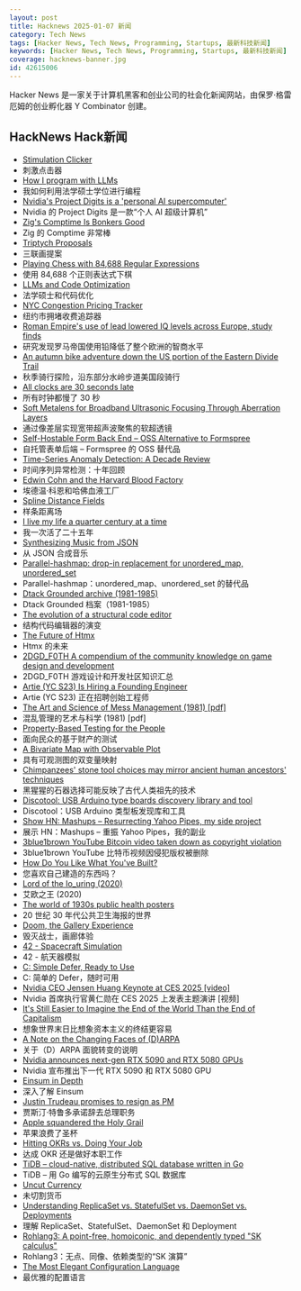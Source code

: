 ```yaml
---
layout: post
title: Hacknews 2025-01-07 新闻
category: Tech News
tags: [Hacker News, Tech News, Programming, Startups, 最新科技新闻]
keywords: [Hacker News, Tech News, Programming, Startups, 最新科技新闻]
coverage: hacknews-banner.jpg
id: 42615006
---
```


Hacker News 是一家关于计算机黑客和创业公司的社会化新闻网站，由保罗·格雷厄姆的创业孵化器 Y Combinator 创建。

## HackNews Hack新闻

- [Stimulation Clicker](https://neal.fun/stimulation-clicker/)
- 刺激点击器
- [How I program with LLMs](https://crawshaw.io/blog/programming-with-llms)
- 我如何利用法学硕士学位进行编程
- [Nvidia's Project Digits is a 'personal AI supercomputer'](https://techcrunch.com/2025/01/06/nvidias-project-digits-is-a-personal-ai-computer/)
- Nvidia 的 Project Digits 是一款“个人 AI 超级计算机”
- [Zig's Comptime Is Bonkers Good](https://www.scottredig.com/blog/bonkers_comptime/)
- Zig 的 Comptime 非常棒
- [Triptych Proposals](https://alexanderpetros.com/triptych/)
- 三联画提案
- [Playing Chess with 84,688 Regular Expressions](https://nicholas.carlini.com/writing/2025/regex-chess.html)
- 使用 84,688 个正则表达式下棋
- [LLMs and Code Optimization](https://wiredream.com/llm-optimizing-digit-diff/)
- 法学硕士和代码优化
- [NYC Congestion Pricing Tracker](https://www.congestion-pricing-tracker.com/)
- 纽约市拥堵收费追踪器
- [Roman Empire's use of lead lowered IQ levels across Europe, study finds](https://www.theguardian.com/science/2025/jan/06/roman-empires-use-of-lead-lowered-iq-levels-across-europe-study-finds)
- 研究发现罗马帝国使用铅降低了整个欧洲的智商水平
- [An autumn bike adventure down the US portion of the Eastern Divide Trail](https://www.crazyguyonabike.com/doc/?doc_id=26078)
- 秋季骑行探险，沿东部分水岭步道美国段骑行
- [All clocks are 30 seconds late](https://victorpoughon.fr/all-clocks-are-30-seconds-late/)
- 所有时钟都慢了 30 秒
- [Soft Metalens for Broadband Ultrasonic Focusing Through Aberration Layers](https://www.nature.com/articles/s41467-024-55022-2)
- 通过像差层实现宽带超声波聚焦的软超透镜
- [Self-Hostable Form Back End – OSS Alternative to Formspree](https://github.com/FormBee/FormBee)
- 自托管表单后端 – Formspree 的 OSS 替代品
- [Time-Series Anomaly Detection: A Decade Review](https://arxiv.org/abs/2412.20512)
- 时间序列异常检测：十年回顾
- [Edwin Cohn and the Harvard Blood Factory](https://www.asimov.press/p/cohn)
- 埃德温·科恩和哈佛血液工厂
- [Spline Distance Fields](https://zone.dog/braindump/spline_fields/)
- 样条距离场
- [I live my life a quarter century at a time](https://tla.systems/blog/2025/01/04/i-live-my-life-a-quarter-century-at-a-time/)
- 我一次活了二十五年
- [Synthesizing Music from JSON](https://phoboslab.org/log/2025/01/synth)
- 从 JSON 合成音乐
- [Parallel-hashmap: drop-in replacement for unordered_map, unordered_set](https://github.com/greg7mdp/parallel-hashmap)
- Parallel-hashmap：unordered_map、unordered_set 的替代品
- [Dtack Grounded archive (1981-1985)](http://www.easy68k.com/paulrsm/dg/)
- Dtack Grounded 档案（1981-1985）
- [The evolution of a structural code editor](https://crowdhailer.me/2025-01-02/the-evolution-of-a-structural-code-editor/)
- 结构代码编辑器的演变
- [The Future of Htmx](https://htmx.org/essays/future/)
- Htmx 的未来
- [2DGD_F0TH A compendium of the community knowledge on game design and development](https://github.com/2DGD-F0TH/2DGD_F0TH)
- 2DGD_F0TH 游戏设计和开发社区知识汇总
- [Artie (YC S23) Is Hiring a Founding Engineer](https://www.ycombinator.com/companies/artie/jobs/N3AosVU-founding-engineer)
- Artie (YC S23) 正在招聘创始工程师
- [The Art and Science of Mess Management (1981) [pdf]](https://www.systemswisdom.com/sites/default/files/Ackoff-1981-Mess-Management_0.pdf)
- 混乱管理的艺术与科学 (1981) [pdf]
- [Property-Based Testing for the People](https://repository.upenn.edu/entities/publication/72ca3499-c5f6-4fc1-b5a3-9d66d8dd534e)
- 面向民众的基于财产的测试
- [A Bivariate Map with Observable Plot](https://observablehq.observablehq.cloud/pangea/plot/bivariate-map)
- 具有可观测图的双变量映射
- [Chimpanzees' stone tool choices may mirror ancient human ancestors' techniques](https://phys.org/news/2025-01-chimpanzees-stone-tool-choices-mirror.html)
- 黑猩猩的石器选择可能反映了古代人类祖先的技术
- [Discotool: USB Arduino type boards discovery library and tool](https://github.com/Neradoc/discotool)
- Discotool：USB Arduino 类型板发现库和工具
- [Show HN: Mashups – Resurrecting Yahoo Pipes, my side project](https://www.mashups.io)
- 展示 HN：Mashups – 重振 Yahoo Pipes，我的副业
- [3blue1brown YouTube Bitcoin video taken down as copyright violation](https://twitter.com/3blue1brown/status/1876291319955398799)
- 3blue1brown YouTube 比特币视频因侵犯版权被删除
- [How Do You Like What You've Built?](https://morrisbrodersen.de/how-do-you-like-what-you-built/)
- 您喜欢自己建造的东西吗？
- [Lord of the Io_uring (2020)](https://unixism.net/loti/index.html)
- 艾欧之王 (2020)
- [The world of 1930s public health posters](https://worldhistory.substack.com/p/brush-your-teeth-drink-milk-and-watch)
- 20 世纪 30 年代公共卫生海报的世界
- [Doom, the Gallery Experience](https://bobatealee.itch.io/doom-the-gallery-experience)
- 毁灭战士，画廊体验
- [42 - Spacecraft Simulation](https://github.com/ericstoneking/42)
- 42 - 航天器模拟
- [C: Simple Defer, Ready to Use](https://gustedt.wordpress.com/2025/01/06/simple-defer-ready-to-use/)
- C: 简单的 Defer，随时可用
- [Nvidia CEO Jensen Huang Keynote at CES 2025 [video]](https://www.youtube.com/watch?v=k82RwXqZHY8)
- Nvidia 首席执行官黄仁勋在 CES 2025 上发表主题演讲 [视频]
- [It's Still Easier to Imagine the End of the World Than the End of Capitalism](https://www.astralcodexten.com/p/its-still-easier-to-imagine-the-end)
- 想象世界末日比想象资本主义的终结更容易
- [A Note on the Changing Faces of (D)ARPA](https://www.freaktakes.com/p/a-note-on-the-changing-faces-of-darpa)
- 关于（D）ARPA 面貌转变的说明
- [Nvidia announces next-gen RTX 5090 and RTX 5080 GPUs](https://www.theverge.com/2025/1/6/24337396/nvidia-rtx-5080-5090-5070-ti-5070-price-release-date)
- Nvidia 宣布推出下一代 RTX 5090 和 RTX 5080 GPU
- [Einsum in Depth](https://einsum.joelburget.com/)
- 深入了解 Einsum
- [Justin Trudeau promises to resign as PM](https://www.cbc.ca/news/politics/trudeau-news-conference-1.7423680)
- 贾斯汀·特鲁多承诺辞去总理职务
- [Apple squandered the Holy Grail](https://xeiaso.net/blog/2025/squandered-holy-grail/)
- 苹果浪费了圣杯
- [Hitting OKRs vs. Doing Your Job](https://jessitron.com/2025/01/05/hitting-okrs-vs-doing-your-job/)
- 达成 OKR 还是做好本职工作
- [TiDB – cloud-native, distributed SQL database written in Go](https://github.com/pingcap/tidb)
- TiDB – 用 Go 编写的云原生分布式 SQL 数据库
- [Uncut Currency](https://www.usmint.gov/paper-currency/uncut-currency/)
- 未切割货币
- [Understanding ReplicaSet vs. StatefulSet vs. DaemonSet vs. Deployments](https://abhisman.notion.site/Understanding-ReplicaSet-vs-StatefulSet-vs-DaemonSet-vs-Deployments-a521f9a46ea446219d98be4972f2e16e)
- 理解 ReplicaSet、StatefulSet、DaemonSet 和 Deployment
- [Rohlang3: A point-free, homoiconic, and dependently typed "SK calculus"](https://rohan.ga/blog/rohlang3/)
- Rohlang3：无点、同像、依赖类型的“SK 演算”
- [The Most Elegant Configuration Language](https://chshersh.com/blog/2025-01-06-the-most-elegant-configuration-language.html)
- 最优雅的配置语言


